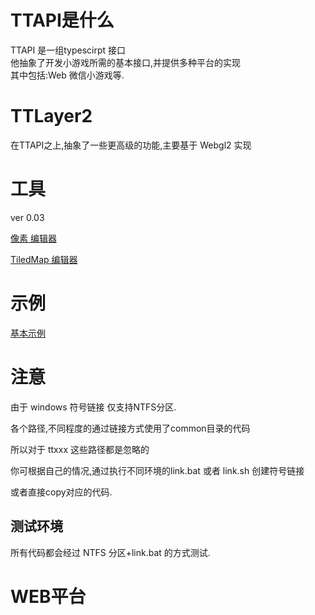 
# TTAPI是什么

TTAPI 是一组typescirpt 接口  
他抽象了开发小游戏所需的基本接口,并提供多种平台的实现  
其中包括:Web 微信小游戏等.

# TTLayer2

在TTAPI之上,抽象了一些更高级的功能,主要基于 Webgl2 实现

# 工具

ver 0.03

[像素 编辑器](./webtool/ttpixel/index.html)

[TiledMap 编辑器](./webtool/tiled/index.html)

# 示例
[基本示例](./web/index.html)


# 注意

由于 windows 符号链接 仅支持NTFS分区.  

各个路径,不同程度的通过链接方式使用了common目录的代码  

所以对于 ttxxx 这些路径都是忽略的  

你可根据自己的情况,通过执行不同环境的link.bat 或者 link.sh 创建符号链接

或者直接copy对应的代码.

## 测试环境

所有代码都会经过 NTFS 分区+link.bat 的方式测试.

# WEB平台
